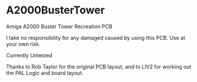 # A2000BusterTower
 Amiga A2000 Buster Tower Recreation PCB

 I take no responsibility for any damaged caused by using this PCB. Use at your own risk.

 Currently Untested

 Thanks to Rob Taylor for the original PCB layout,
 and to LIV2 for working out the PAL Logic and board layout.
